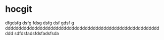 # hocgit
dfgdsfg
dsfg
fdsg
dsfg
dsf
gdsf
g
ddddddddddddddddddddddddddddddddddddddddddddddddddddddddddddd
sdfdsfadsfdsfadsfsda
